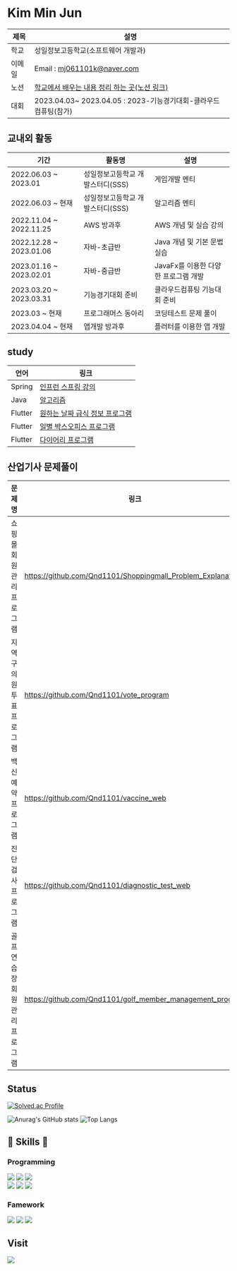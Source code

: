 <h1>
  Kim Min Jun
</h1>

| 제목  | 설명 |
| ---- | ---- |
| 학교 | 성일정보고등학교(소프트웨어 개발과) |
| 이메일 | Email : mj061101k@naver.com |
| 노션 | [학교에서 배우는 내용 정리 하는 곳(노션 링크)](https://minjun11.notion.site/096a00f2557e4a7a86507f7997c8af8b?pvs=4) |
| 대회 | 2023.04.03~ 2023.04.05 : 2023-기능경기대회-클라우드 컴퓨팅(참가) |
## 교내외 활동
| 기간 | 활동명 | 설명 |
| ---- | ---- | ----- |
| 2022.06.03 ~ 2023.01 | 성일정보고등학교 개발스터디(SSS) | 게임개발 멘티 |
| 2022.06.03 ~ 현재 | 성일정보고등학교 개발스터디(SSS) | 알고리즘 멘티 |
| 2022.11.04 ~ 2022.11.25 | AWS 방과후 | AWS 개념 및 실습 강의 |
| 2022.12.28 ~ 2023.01.06 | 자바-초급반 | Java 개념 및 기본 문법 실습|
| 2023.01.16 ~ 2023.02.01 | 자바-중급반 | JavaFx를 이용한 다양한 프로그램 개발 |
| 2023.03.20 ~ 2023.03.31 | 기능경기대회 준비 | 클라우드컴퓨팅 기능대회 준비 |
| 2023.03 ~ 현재 | 프로그래머스 동아리 | 코딩테스트 문제 풀이 |
| 2023.04.04 ~ 현재 | 앱개발 방과후 | 플러터를 이용한 앱 개발 |

## study
| 언어 | 링크 |
| ---- | ---- |
| Spring | [인프런 스프링 강의](https://github.com/Qnd1101/inflearn_spring_lecture)
| Java | [알고리즘](https://github.com/Qnd1101/Algorithm)
| Flutter | [원하는 날짜 급식 정보 프로그램](https://github.com/Qnd1101/flutter_application_meals)
| Flutter | [일별 박스오피스 프로그램](https://github.com/Qnd1101/flutter_application_kobis)
| Flutter | [다이어리 프로그램](https://github.com/Qnd1101/flutter_application_diary/tree/main)

## 산업기사 문제풀이
| 문제명 | 링크 |
| ---- | ---- |
| 쇼핑몰 회원관리 프로그램 | https://github.com/Qnd1101/Shoppingmall_Problem_Explanation |
| 지역구의원투표 프로그램 | https://github.com/Qnd1101/vote_program |
| 백신예약 프로그램 | https://github.com/Qnd1101/vaccine_web |
| 진단검사 프로그램 | https://github.com/Qnd1101/diagnostic_test_web |
| 골프연습장 회원관리 프로그램 | https://github.com/Qnd1101/golf_member_management_program

<div>
  
## Status

</div>

<div>
  
  [![Solved.ac Profile](http://mazassumnida.wtf/api/v2/generate_badge?boj=mj061101k)](https://solved.ac/mj061101k/) 
 
  ![Anurag's GitHub stats](https://github-readme-stats.vercel.app/api?username=Qnd1101&show_icons=true&theme=tokyonight)  ![Top Langs](https://github-readme-stats.vercel.app/api/top-langs/?username=Qnd1101&layout=compact&theme=tokyonight)
  
</div>

 
<h2>
  🤤 Skills 🤤
</h2>

### Programming
<div>
    <img src="https://img.shields.io/badge/JAVA-007396?style=for-the-badge&logo=java&logoColor=white">
    <img src="https://img.shields.io/badge/oracle-F80000?style=for-the-badge&logo=oracle&logoColor=white"/>
    <img src="https://img.shields.io/badge/flutter-02569B?style=for-the-badge&logo=flutter&logoColor=white"/>
    <br>
    <img src="https://img.shields.io/badge/spring-6DB33F?style=for-the-badge&logo=spring&logoColor=white"> 
    <img src="https://img.shields.io/badge/python-3776AB?style=for-the-badge&logo=python&logoColor=white"/>
    <img src="https://img.shields.io/badge/HTML5-E34F26?style=for-the-badge&logo=python&logoColor=white"/>
</div>

### Famework
<div>
  <img src="https://img.shields.io/badge/Eclipse%20IDE-2C2255.svg?&style=for-the-badge&logo=Eclipse%20IDE&logoColor=white"/> 
  <img src="https://img.shields.io/badge/Visual%20Studio%20Code-007ACC.svg?&style=for-the-badge&logo=Visual%20Studio%20Code&logoColor=white"/>
  <img src="https://img.shields.io/badge/intellij%20idea-000000.svg?&style=for-the-badge&logo=intellijidea&logoColor=white"/>
</div>


## Visit
  
<div>
<a href="https://hits.seeyoufarm.com"><img src="https://hits.seeyoufarm.com/api/count/incr/badge.svg?url=https%3A%2F%2Fgithub.com%2FQnd1101%2Fhit-counter&count_bg=%2379C83D&title_bg=%23555555&icon=chupachups.svg&icon_color=%23E7E7E7&title=방문자&edge_flat=false"/></a>
</div>  

<!--
**Qnd1101/Qnd1101** is a ✨ _special_ ✨ repository because its `README.md` (this file) appears on your GitHub profile.

Here are some ideas to get you started:

- 🔭 I’m currently working on ...
- 🌱 I’m currently learning ...
- 👯 I’m looking to collaborate on ...
- 🤔 I’m looking for help with ...
- 💬 Ask me about ...
- 📫 How to reach me: ...
- 😄 Pronouns: ...
- ⚡ Fun fact: ...
-->
